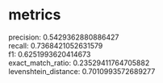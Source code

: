 # metrics
precision: 0.5429362880886427 \
recall: 0.7368421052631579 \
f1: 0.6251993620414673 \
exact_match_ratio: 0.23529411764705882 \
levenshtein_distance: 0.7010993572689277
